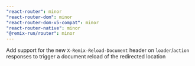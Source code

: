 ```yaml
---
"react-router": minor
"react-router-dom": minor
"react-router-dom-v5-compat": minor
"react-router-native": minor
"@remix-run/router": minor
---
```


Add support for the new `X-Remix-Reload-Document` header on `loader`/`action` responses to trigger a document reload of the redirected location
